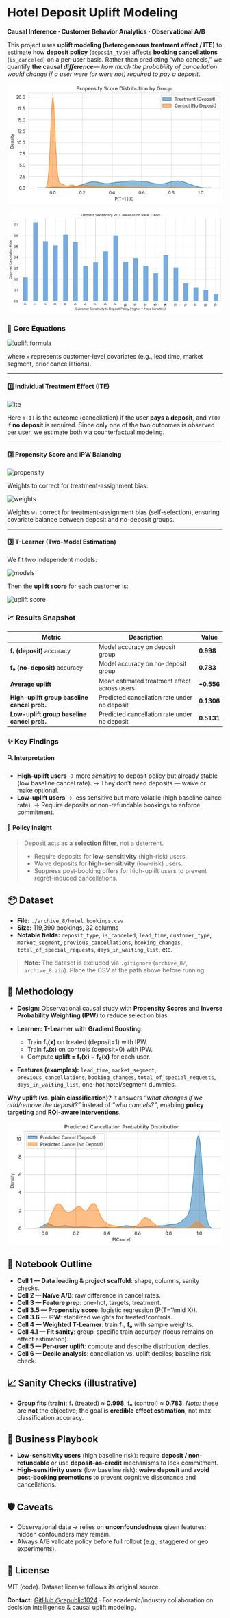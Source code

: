 # Hotel Deposit Uplift Modeling

**Causal Inference · Customer Behavior Analytics · Observational A/B**

This project uses **uplift modeling (heterogeneous treatment effect / ITE)** to estimate how **deposit policy** (`deposit_type`) affects **booking cancellations** (`is_canceled`) on a per-user basis. Rather than predicting “who cancels,” we quantify **the causal *difference***— *how much the probability of cancellation would change if a user were (or were not) required to pay a deposit*.

![image-20251030034031202](./assets/image-20251030034031202.png)

![image-20251030032655183](./assets/image-20251030032655183.png)

### 🧮 Core Equations

![uplift formula](https://latex.codecogs.com/svg.image?%5Ctextbf%7Buplift%7D\(x\)%20%3D%20P\(%5Ctext%7Bcancel%7D%20%5Cmid%20%5Ctext%7Bdeposit%7D%2C%20x\)%20-%20P\(%5Ctext%7Bcancel%7D%20%5Cmid%20%5Ctext%7Bno-deposit%7D%2C%20x\))

where `x` represents customer-level covariates (e.g., lead time, market segment, prior cancellations).

---

#### 1️⃣ Individual Treatment Effect (ITE)

![ite](https://latex.codecogs.com/svg.image?%5Ctau\(x\)%20%3D%20E%5BY\(1\)%20-%20Y\(0\)%20%7C%20X%20%3D%20x%5D)

Here `Y(1)` is the outcome (cancellation) if the user **pays a deposit**, and `Y(0)` if **no deposit** is required.
Since only one of the two outcomes is observed per user, we estimate both via counterfactual modeling.

---

#### 2️⃣ Propensity Score and IPW Balancing

![propensity](https://latex.codecogs.com/svg.image?e\(x\)%20%3D%20P\(T%3D1%20%7C%20X%3Dx\))

Weights to correct for treatment-assignment bias:

![weights](https://latex.codecogs.com/svg.image?w_i%20%3D%20%5Cbegin%7Bcases%7D%20%5Cfrac%7B1%7D%7Be\(x_i\)%7D%2C%20%26%20T_i%3D1%20%5C%5C%20%5Cfrac%7B1%7D%7B1-e\(x_i\)%7D%2C%20%26%20T_i%3D0%20%5Cend%7Bcases%7D)

Weights `wᵢ` correct for treatment-assignment bias (self-selection), ensuring covariate balance between deposit and no-deposit groups.

---

#### 3️⃣ T-Learner (Two-Model Estimation)

We fit two independent models:

![models](https://latex.codecogs.com/svg.image?%5Chat%7Bf%7D_1\(x\)%20%3D%20%5Chat%7BP%7D\(Y%3D1%20%5Cmid%20T%3D1%2C%20X%3Dx\)%20%5Cquad%20%5Ctext%7Band%7D%20%5Cquad%20%5Chat%7Bf%7D_0\(x\)%20%3D%20%5Chat%7BP%7D\(Y%3D1%20%5Cmid%20T%3D0%2C%20X%3Dx\))

Then the **uplift score** for each customer is:

![uplift score](https://latex.codecogs.com/svg.image?%5Cwidehat%7B%5Ctext%7Buplift%7D%7D\(x\)%20%3D%20%5Chat%7Bf%7D_1\(x\)%20-%20%5Chat%7Bf%7D_0\(x\))

### 📈 Results Snapshot

| Metric                                      | Description                                  | Value      |
| ------------------------------------------- | -------------------------------------------- | ---------- |
| **f₁ (deposit)** accuracy                   | Model accuracy on deposit group              | **0.998**  |
| **f₀ (no-deposit)** accuracy                | Model accuracy on no-deposit group           | **0.783**  |
| **Average uplift**                          | Mean estimated treatment effect across users | **+0.556** |
| **High-uplift group baseline cancel prob.** | Predicted cancellation rate under no deposit | **0.1306** |
| **Low-uplift group baseline cancel prob.**  | Predicted cancellation rate under no deposit | **0.5131** |

### ✨ Key Findings

#### 🔍 Interpretation

- **High-uplift users** → more *sensitive* to deposit policy but already stable (low baseline cancel rate).
   → They don’t need deposits — waive or make optional.
- **Low-uplift users** → less sensitive but more volatile (high baseline cancel rate).
   → Require deposits or non-refundable bookings to enforce commitment.

#### 🎯 Policy Insight

> Deposit acts as a **selection filter**, not a deterrent.
>
> - Require deposits for **low-sensitivity** (high-risk) users.
> - Waive deposits for **high-sensitivity** (low-risk) users.
> - Suppress post-booking offers for high-uplift users to prevent regret-induced cancellations.

## 📦 Dataset

* **File:** `./archive_8/hotel_bookings.csv`
* **Size:** 119,390 bookings, 32 columns
* **Notable fields:** `deposit_type`, `is_canceled`, `lead_time`, `customer_type`, `market_segment`, `previous_cancellations`, `booking_changes`, `total_of_special_requests`, `days_in_waiting_list`, etc.

> **Note:** The dataset is excluded via `.gitignore` (`archive_8/`, `archive_8.zip`). Place the CSV at the path above before running.

## 🧪 Methodology

* **Design:** Observational causal study with **Propensity Scores** and **Inverse Probability Weighting (IPW)** to reduce selection bias.
* **Learner:** **T-Learner** with **Gradient Boosting**:

  * Train **f₁(x)** on treated (deposit=1) with IPW.
  * Train **f₀(x)** on controls (deposit=0) with IPW.
  * Compute **uplift = f₁(x) − f₀(x)** for each user.
* **Features (examples):** `lead_time`, `market_segment`, `previous_cancellations`, `booking_changes`, `total_of_special_requests`, `days_in_waiting_list`, one-hot hotel/segment dummies.

**Why uplift (vs. plain classification)?**
It answers *“what changes if we add/remove the deposit?”* instead of *“who cancels?”*, enabling **policy targeting** and **ROI-aware interventions**.

![image-20251030034114922](./assets/image-20251030034114922.png)

## 📓 Notebook Outline

* **Cell 1 — Data loading & project scaffold**: shape, columns, sanity checks.
* **Cell 2 — Naïve A/B**: raw difference in cancel rates.
* **Cell 3 — Feature prep**: one-hot, targets, treatment.
* **Cell 3.5 — Propensity score**: logistic regression (P(T=1\mid X)).
* **Cell 3.6 — IPW**: stabilized weights for treated/controls.
* **Cell 4 — Weighted T-Learner**: train **f₁**, **f₀** with sample weights.
* **Cell 4.1 — Fit sanity**: group-specific train accuracy (focus remains on effect estimation).
* **Cell 5 — Per-user uplift**: compute and describe distribution; deciles.
* **Cell 6 — Decile analysis**: cancellation vs. uplift deciles; baseline risk check.


## 📈 Sanity Checks (illustrative)

* **Group fits (train)**: f₁ (treated) ≈ **0.998**, f₀ (control) ≈ **0.783**.
  *Note:* these are **not** the objective; the goal is **credible effect estimation**, not max classification accuracy.

## 🧠 Business Playbook

* **Low-sensitivity users** (high baseline risk): require **deposit / non-refundable** or use **deposit-as-credit** mechanisms to lock commitment.
* **High-sensitivity users** (low baseline risk): **waive deposit** and **avoid post-booking promotions** to prevent cognitive dissonance and cancellations.

## 🛡️ Caveats

* Observational data → relies on **unconfoundedness** given features; hidden confounders may remain.
* Always A/B validate policy before full rollout (e.g., staggered or geo experiments).

## 📜 License

MIT (code). Dataset license follows its original source.

**Contact:** [GitHub @republic1024](https://github.com/Republic1024) · For academic/industry collaboration on decision intelligence & causal uplift modeling.
